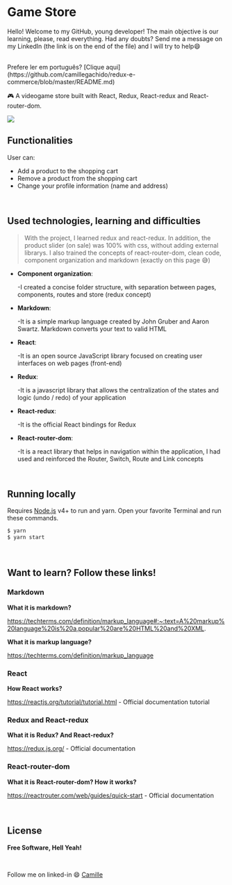 
# Game Store
Hello! Welcome to my GitHub, young developer! The main objective is our learning, please, read everything. Had any doubts? Send me a message on my LinkedIn (the link is on the end of the file) and I will try to help:smile:

<br />
Prefere ler em português? [Clique aqui](https://github.com/camillegachido/redux-e-commerce/blob/master/README.md)
<br />

:video_game: A videogame store built with React, Redux, React-redux and React-router-dom.

![](https://user-images.githubusercontent.com/68309624/100689173-b87ddd00-3362-11eb-9fa3-bd163acdcc1b.gif)

## Functionalities
User can:
- Add a product to the shopping cart
- Remove a product from the shopping cart
- Change your profile information (name and address)

<br />

## Used technologies, learning and difficulties
> With the project, I learned redux and react-redux. In addition, the product slider (on sale) was 100% with css, without adding external librarys. I also trained the concepts of react-router-dom, clean code, component organization and markdown (exactly on this page :sweat_smile:)
- **Component organization**: 

   -I created a concise folder structure, with separation between pages, components, routes and store (redux concept)
   
- **Markdown**: 

   -It is a simple markup language created by John Gruber and Aaron Swartz. Markdown converts your text to valid HTML
   
- **React**: 

   -It is an open source JavaScript library focused on creating user interfaces on web pages (front-end)
   
- **Redux**: 

   -It is a javascript library that allows the centralization of the states and logic (undo / redo) of your application
   
- **React-redux**: 

   -It is the official React bindings for Redux
   
- **React-router-dom**: 

   -It is a react library that helps in navigation within the application, I had used and reinforced the Router, Switch, Route and Link concepts

<br/>

## Running locally
Requires [Node.js](https://nodejs.org/) v4+ to run and yarn.
Open your favorite Terminal and run these commands.

```sh
$ yarn 
$ yarn start
```
  
<br/>

## Want to learn? Follow these links!
### Markdown

**What it is markdown?**

https://techterms.com/definition/markup_language#:~:text=A%20markup%20language%20is%20a,popular%20are%20HTML%20and%20XML.

**What it is markup language?** 

https://techterms.com/definition/markup_language

### React
**How React works?** 

https://reactjs.org/tutorial/tutorial.html - Official documentation tutorial

### Redux and React-redux

**What it is Redux? And React-redux?**

https://redux.js.org/ - Official documentation

### React-router-dom

**What it is React-router-dom? How it works?**

https://reactrouter.com/web/guides/quick-start - Official documentation

<br />

## License

**Free Software, Hell Yeah!**

<br/>

Follow me on linked-in :smile: [Camille](https://www.linkedin.com/in/camille-gachido-b4809b1a4/)
